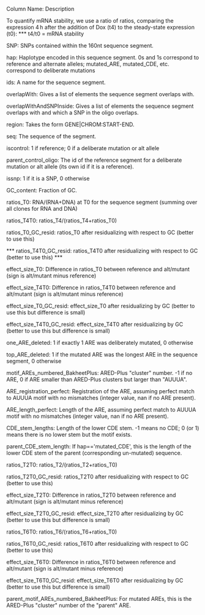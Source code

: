 Column Name: Description

To quantify mRNA stability, we use a ratio of ratios, comparing the expression 4 h after the addition of Dox (t4) to the steady-state expression (t0):
*** t4/t0 = mRNA stability

SNP: SNPs contained within the 160nt sequence segment.

hap: Haplotype encoded in this sequence segment.  0s and 1s correspond to reference and alternate alleles; mutated_ARE, mutated_CDE, etc. correspond to deliberate mutations

ids: A name for the sequence segment.

overlapWith: Gives a list of elements the sequence segment overlaps with.

overlapWithAndSNPInside: Gives a list of elements the sequence segment overlaps with and which a SNP in the oligo overlaps.

region: Takes the form GENE|CHROM:START-END.

seq: The sequence of the segment.

iscontrol: 1 if reference; 0 if a deliberate mutation or alt allele

parent_control_oligo: The id of the reference segment for a deliberate mutation or alt allele (its own id if it is a reference).

issnp: 1 if it is a SNP, 0 otherwise

GC_content: Fraction of GC.

ratios_T0: RNA/(RNA+DNA) at T0 for the sequence segment (summing over all clones for RNA and DNA)

ratios_T4T0: ratios_T4/(ratios_T4+ratios_T0)

ratios_T0_GC_resid: ratios_T0 after residualizing with respect to GC (better to use this)

*** ratios_T4T0_GC_resid: ratios_T4T0 after residualizing with respect to GC (better to use this) ***

effect_size_T0: Difference in ratios_T0 between reference and alt/mutant (sign is alt/mutant minus reference)

effect_size_T4T0: Difference in ratios_T4T0 between reference and alt/mutant (sign is alt/mutant minus reference)

effect_size_T0_GC_resid: effect_size_T0 after residualizing by GC (better to use this but difference is small)

effect_size_T4T0_GC_resid: effect_size_T4T0 after residualizing by GC (better to use this but difference is small)

one_ARE_deleted: 1 if exactly 1 ARE was deliberately mutated, 0 otherwise

top_ARE_deleted: 1 if the mutated ARE was the longest ARE in the sequence segment, 0 otherwise

motif_AREs_numbered_BakheetPlus: ARED-Plus "cluster" number.  -1 if no ARE, 0 if ARE smaller than ARED-Plus clusters but larger than "AUUUA".

ARE_registration_perfect: Registration of the ARE, assuming perfect match to AUUUA motif with no mismatches (integer value, nan if no ARE present).

ARE_length_perfect: Length of the ARE, assuming perfect match to AUUUA motif with no mismatches (integer value, nan if no ARE present).

CDE_stem_lengths: Length of the lower CDE stem.  -1 means no CDE; 0 (or 1) means there is no lower stem but the motif exists.

parent_CDE_stem_length: If hap=='mutated_CDE', this is the length of the lower CDE stem of the parent (corresponding un-mutated) sequence.

ratios_T2T0: ratios_T2/(ratios_T2+ratios_T0)

ratios_T2T0_GC_resid: ratios_T2T0 after residualizing with respect to GC (better to use this)

effect_size_T2T0: Difference in ratios_T2T0 between reference and alt/mutant (sign is alt/mutant minus reference)

effect_size_T2T0_GC_resid: effect_size_T2T0 after residualizing by GC (better to use this but difference is small)

ratios_T6T0: ratios_T6/(ratios_T6+ratios_T0)

ratios_T6T0_GC_resid: ratios_T6T0 after residualizing with respect to GC (better to use this)

effect_size_T6T0: Difference in ratios_T6T0 between reference and alt/mutant (sign is alt/mutant minus reference)

effect_size_T6T0_GC_resid: effect_size_T6T0 after residualizing by GC (better to use this but difference is small)

parent_motif_AREs_numbered_BakheetPlus: For mutated AREs, this is the ARED-Plus "cluster" number of the "parent" ARE.

